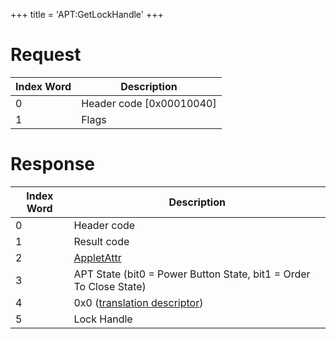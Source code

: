 +++
title = 'APT:GetLockHandle'
+++

# Request

| Index Word | Description                |
|------------|----------------------------|
| 0          | Header code \[0x00010040\] |
| 1          | Flags                      |

# Response

| Index Word | Description                                                        |
|------------|--------------------------------------------------------------------|
| 0          | Header code                                                        |
| 1          | Result code                                                        |
| 2          | [AppletAttr](NS_and_APT_Services#appletattr "wikilink")            |
| 3          | APT State (bit0 = Power Button State, bit1 = Order To Close State) |
| 4          | 0x0 ([translation descriptor](IPC "wikilink"))                     |
| 5          | Lock Handle                                                        |
